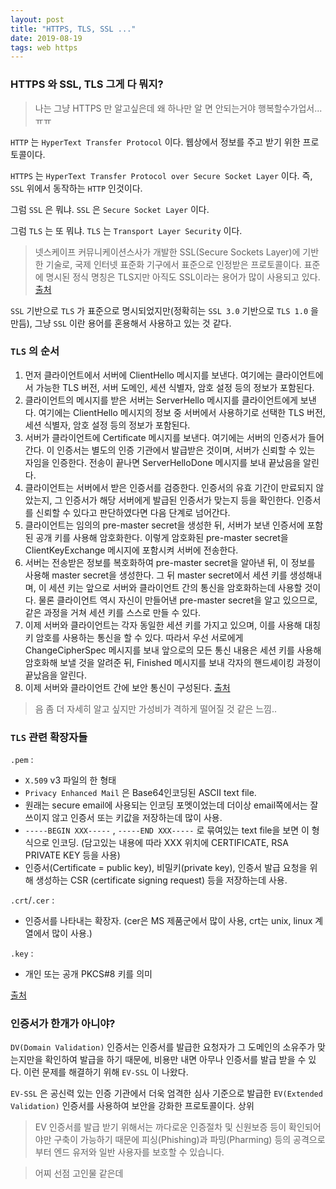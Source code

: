 ```yaml
---
layout: post
title: "HTTPS, TLS, SSL ..."
date: 2019-08-19
tags: web https
---
```


### HTTPS 와 SSL, TLS 그게 다 뭐지?
> 나는 그냥 HTTPS 만 알고싶은데 왜 하나만 알 면 안되는거야 행복할수가업서...ㅠㅠ

`HTTP` 는 `HyperText Transfer Protocol` 이다.  웹상에서 정보를 주고 받기 위한 프로토콜이다.

`HTTPS` 는 `HyperText Transfer Protocol over Secure Socket Layer` 이다. 즉, `SSL` 위에서 동작하는 `HTTP` 인것이다.  

그럼 `SSL` 은 뭐냐. `SSL` 은 `Secure Socket Layer` 이다.  

그럼 `TLS` 는 또 뭐냐. `TLS` 는 `Transport Layer Security` 이다.
> 넷스케이프 커뮤니케이션스사가 개발한 SSL(Secure Sockets Layer)에 기반한 기술로, 국제 인터넷 표준화 기구에서 표준으로 인정받은 프로토콜이다. 표준에 명시된 정식 명칭은 TLS지만 아직도 SSL이라는 용어가 많이 사용되고 있다. [출처](https://namu.wiki/w/TLS)

`SSL` 기반으로 `TLS` 가 표준으로 명시되었지만(정확히는 `SSL 3.0` 기반으로 `TLS 1.0` 을 만듬), 그냥 `SSL` 이란 용어를 혼용해서 사용하고 있는 것 같다.

### `TLS` 의 순서
1. 먼저 클라이언트에서 서버에 ClientHello 메시지를 보낸다. 여기에는 클라이언트에서 가능한 TLS 버전, 서버 도메인, 세션 식별자, 암호 설정 등의 정보가 포함된다.
2. 클라이언트의 메시지를 받은 서버는 ServerHello 메시지를 클라이언트에게 보낸다. 여기에는 ClientHello 메시지의 정보 중 서버에서 사용하기로 선택한 TLS 버전, 세션 식별자, 암호 설정 등의 정보가 포함된다.
3. 서버가 클라이언트에 Certificate 메시지를 보낸다. 여기에는 서버의 인증서가 들어간다. 이 인증서는 별도의 인증 기관에서 발급받은 것이며, 서버가 신뢰할 수 있는 자임을 인증한다. 전송이 끝나면 ServerHelloDone 메시지를 보내 끝났음을 알린다.
4. 클라이언트는 서버에서 받은 인증서를 검증한다. 인증서의 유효 기간이 만료되지 않았는지, 그 인증서가 해당 서버에게 발급된 인증서가 맞는지 등을 확인한다. 인증서를 신뢰할 수 있다고 판단하였다면 다음 단계로 넘어간다.
5. 클라이언트는 임의의 pre-master secret을 생성한 뒤, 서버가 보낸 인증서에 포함된 공개 키를 사용해 암호화한다. 이렇게 암호화된 pre-master secret을 ClientKeyExchange 메시지에 포함시켜 서버에 전송한다.
6. 서버는 전송받은 정보를 복호화하여 pre-master secret을 알아낸 뒤, 이 정보를 사용해 master secret을 생성한다. 그 뒤 master secret에서 세션 키를 생성해내며, 이 세션 키는 앞으로 서버와 클라이언트 간의 통신을 암호화하는데 사용할 것이다. 물론 클라이언트 역시 자신이 만들어낸 pre-master secret을 알고 있으므로, 같은 과정을 거쳐 세션 키를 스스로 만들 수 있다.
7. 이제 서버와 클라이언트는 각자 동일한 세션 키를 가지고 있으며, 이를 사용해 대칭 키 암호를 사용하는 통신을 할 수 있다. 따라서 우선 서로에게 ChangeCipherSpec 메시지를 보내 앞으로의 모든 통신 내용은 세션 키를 사용해 암호화해 보낼 것을 알려준 뒤, Finished 메시지를 보내 각자의 핸드셰이킹 과정이 끝났음을 알린다.
8. 이제 서버와 클라이언트 간에 보안 통신이 구성된다. [출처](https://namu.wiki/w/TLS)

> 음 좀 더 자세히 알고 싶지만 가성비가 격하게 떨어질 것 같은 느낌..

### `TLS` 관련 확장자들
`.pem` :
  - `X.509` v3 파일의 한 형태
  - `Privacy Enhanced Mail` 은 Base64인코딩된 ASCII text file.
  - 원래는 secure email에 사용되는 인코딩 포멧이었는데 더이상 email쪽에서는 잘 쓰이지 않고 인증서 또는 키값을 저장하는데 많이 사용.
  - `-----BEGIN XXX-----` , `-----END XXX-----` 로 묶여있는 text file을 보면 이 형식으로 인코딩. (담고있는 내용에 따라 XXX 위치에 CERTIFICATE, RSA PRIVATE KEY 등을 사용)
  - 인증서(Certificate = public key), 비밀키(private key), 인증서 발급 요청을 위해 생성하는 CSR (certificate signing request) 등을 저장하는데 사용.

`.crt`/`.cer` :
  - 인증서를 나타내는 확장자. (cer은 MS 제품군에서 많이 사용, crt는 unix, linux 계열에서 많이 사용.)

`.key` :
  - 개인 또는 공개 PKCS#8 키를 의미

[출처](https://www.letmecompile.com/certificate-file-format-extensions-comparison/)

### 인증서가 한개가 아니야?

`DV(Domain Validation)` 인증서는 인증서를 발급한 요청자가 그 도메인의 소유주가 맞는지만을 확인하여 발급을 하기 때문에, 비용만 내면 아무나 인증서를 발급 받을 수 있다. 이런 문제를 해결하기 위해 `EV-SSL` 이 나왔다.

`EV-SSL` 은 공신력 있는 인증 기관에서 더욱 엄격한 심사 기준으로 발급한 `EV(Extended Validation)` 인증서를 사용하여 보안을 강화한 프로토콜이다. 상위
> EV 인증서를 발급 받기 위해서는 까다로운 인증절차 및 신원보증 등이 확인되어야만 구축이 가능하기 때문에 피싱(Phishing)과 파밍(Pharming) 등의 공격으로부터 엔드 유저와 일반 사용자를 보호할 수 있습니다.

> 어찌 선점 고인물 같은데

